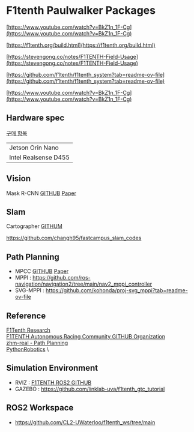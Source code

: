 # F1tenth Paulwalker Packages

[https://www.youtube.com/watch?v=BkZ1n_1F-Cg](https://www.youtube.com/watch?v=BkZ1n_1F-Cg)

[https://f1tenth.org/build.html](https://f1tenth.org/build.html)

[https://stevengong.co/notes/F1TENTH-Field-Usage](https://stevengong.co/notes/F1TENTH-Field-Usage)

[https://github.com/f1tenth/f1tenth_system?tab=readme-ov-file](https://github.com/f1tenth/f1tenth_system?tab=readme-ov-file)

[https://www.youtube.com/watch?v=BkZ1n_1F-Cg](https://www.youtube.com/watch?v=BkZ1n_1F-Cg)

## Hardware spec

[구매 항목](https://www.notion.so/0e17647f92db462cb51d649def454c80?pvs=4)

||
|---|
|Jetson Orin Nano|
|Intel Realsense D455|

## Vision

Mask R-CNN [GITHUB](https://github.com/facebookresearch/detectron) [Paper](https://arxiv.org/pdf/1703.06870.pdf)

## Slam

Cartographer [GITHUM](https://github.com/cartographer-project/cartographer?tab=readme-ov-file)

https://github.com/changh95/fastcampus_slam_codes

## Path Planning

- MPCC [GITHUB](https://github.com/alexliniger/MPCC) [Paper](https://arxiv.org/pdf/1711.07300.pdf)
- MPPI : https://github.com/ros-navigation/navigation2/tree/main/nav2_mppi_controller
- SVG-MPPI : https://github.com/kohonda/proj-svg_mppi?tab=readme-ov-file

## Reference

[F1Tenth Research](https://f1tenth.org/research.html) \
[F1TENTH Autonomous Racing Community GITHUB Organization](https://github.com/f1tenth) \
[zhm-real - Path Planning](https://github.com/JohannesBetz/PathPlanning) \
[PythonRobotics](https://github.com/AtsushiSakai/PythonRobotics) \

## Simulation Environment

- RVIZ : [F1TENTH ROS2 GITHUB](https://github.com/f1tenth/f1tenth_gym_ros)
- GAZEBO : https://github.com/linklab-uva/f1tenth_gtc_tutorial

## ROS2 Workspace

- https://github.com/CL2-UWaterloo/f1tenth_ws/tree/main
